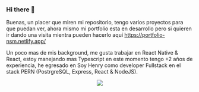 ### Hi there 👋

Buenas, un placer que miren mi repositorio, tengo varios proyectos para que puedan ver, ahora mismo mi portfolio esta en desarrollo pero si quieren ir dando una visita mientra pueden hacerlo aquí https://portfolio-nsm.netlify.app/

Un poco mas de mis background, me gusta trabajar en React Native & React, estoy manejando mas Typescript en este momento tengo +2 años de experiencia, he egresado en Soy Henry como developer Fullstack en el stack PERN (PostrgreSQL, Express, React & NodeJS).
<p align="center">
  <a href="https://skillicons.dev">
    <img src="https://skillicons.dev/icons?i=git,js,react,redux,sass,materialui,nextjs,postgres,mongodb,mysql,firebase,netlify,typescript" />
  </a>
</p>
<!--
**SMNahuel/SMNahuel** is a ✨ _special_ ✨ repository because its `README.md` (this file) appears on your GitHub profile.

Here are some ideas to get you started:

- 🔭 I’m currently working on ...
- 🌱 I’m currently learning ...
- 👯 I’m looking to collaborate on ...
- 🤔 I’m looking for help with ...
- 💬 Ask me about ...
- 📫 How to reach me: ...
- 😄 Pronouns: ...
- ⚡ Fun fact: ...
-->
